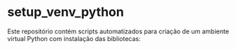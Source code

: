 # setup_venv_python
Este repositório contém scripts automatizados para criação de um ambiente virtual Python com instalação das bibliotecas:
